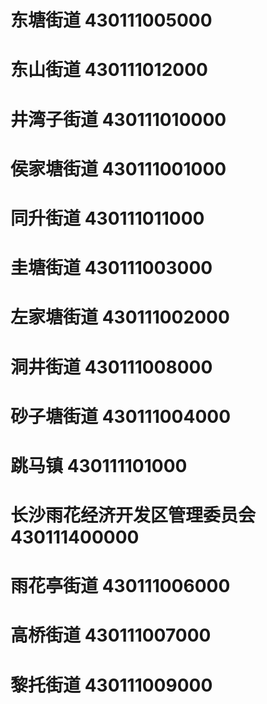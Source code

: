 # 东塘街道 430111005000
# 东山街道 430111012000
# 井湾子街道 430111010000
# 侯家塘街道 430111001000
# 同升街道 430111011000
# 圭塘街道 430111003000
# 左家塘街道 430111002000
# 洞井街道 430111008000
# 砂子塘街道 430111004000
# 跳马镇 430111101000
# 长沙雨花经济开发区管理委员会 430111400000
# 雨花亭街道 430111006000
# 高桥街道 430111007000
# 黎托街道 430111009000
